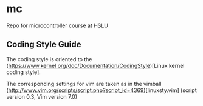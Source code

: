 # mc

Repo for microcontroller course at HSLU

## Coding Style Guide
The coding style is oriented to the 
(https://www.kernel.org/doc/Documentation/CodingStyle)[Linux kernel coding style].

The corresponding settings for vim are taken as in the vimball
(http://www.vim.org/scripts/script.php?script_id=4369)[linuxsty.vim]
(script version 0.3, Vim version 7.0)

